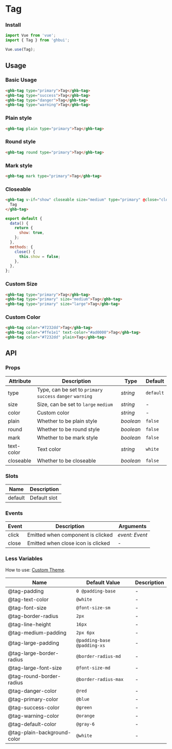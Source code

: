 # Tag

### Install

```js
import Vue from 'vue';
import { Tag } from 'ghbui';

Vue.use(Tag);
```

## Usage

### Basic Usage

```html
<ghb-tag type="primary">Tag</ghb-tag>
<ghb-tag type="success">Tag</ghb-tag>
<ghb-tag type="danger">Tag</ghb-tag>
<ghb-tag type="warning">Tag</ghb-tag>
```

### Plain style

```html
<ghb-tag plain type="primary">Tag</ghb-tag>
```

### Round style

```html
<ghb-tag round type="primary">Tag</ghb-tag>
```

### Mark style

```html
<ghb-tag mark type="primary">Tag</ghb-tag>
```

### Closeable

```html
<ghb-tag v-if="show" closeable size="medium" type="primary" @close="close">
  Tag
</ghb-tag>
```

```js
export default {
  data() {
    return {
      show: true,
    };
  },
  methods: {
    close() {
      this.show = false;
    },
  },
};
```

### Custom Size

```html
<ghb-tag type="primary">Tag</ghb-tag>
<ghb-tag type="primary" size="medium">Tag</ghb-tag>
<ghb-tag type="primary" size="large">Tag</ghb-tag>
```

### Custom Color

```html
<ghb-tag color="#7232dd">Tag</ghb-tag>
<ghb-tag color="#ffe1e1" text-color="#ad0000">Tag</ghb-tag>
<ghb-tag color="#7232dd" plain>Tag</ghb-tag>
```

## API

### Props

| Attribute | Description | Type | Default |
| --- | --- | --- | --- |
| type | Type, can be set to `primary` `success` `danger` `warning` | _string_ | `default` |
| size | Size, can be set to `large` `medium` | _string_ | - |
| color | Custom color | _string_ | - |
| plain | Whether to be plain style | _boolean_ | `false` |
| round | Whether to be round style | _boolean_ | `false` |
| mark | Whether to be mark style | _boolean_ | `false` |
| text-color | Text color | _string_ | `white` |
| closeable | Whether to be closeable | _boolean_ | `false` |

### Slots

| Name    | Description  |
| ------- | ------------ |
| default | Default slot |

### Events

| Event | Description                        | Arguments      |
| ----- | ---------------------------------- | -------------- |
| click | Emitted when component is clicked  | _event: Event_ |
| close | Emitted when close icon is clicked | -              |

### Less Variables

How to use: [Custom Theme](#/en-US/theme).

| Name                        | Default Value               | Description |
| --------------------------- | --------------------------- | ----------- |
| @tag-padding                | `0 @padding-base`           | -           |
| @tag-text-color             | `@white`                    | -           |
| @tag-font-size              | `@font-size-sm`             | -           |
| @tag-border-radius          | `2px`                       | -           |
| @tag-line-height            | `16px`                      | -           |
| @tag-medium-padding         | `2px 6px`                   | -           |
| @tag-large-padding          | `@padding-base @padding-xs` | -           |
| @tag-large-border-radius    | `@border-radius-md`         | -           |
| @tag-large-font-size        | `@font-size-md`             | -           |
| @tag-round-border-radius    | `@border-radius-max`        | -           |
| @tag-danger-color           | `@red`                      | -           |
| @tag-primary-color          | `@blue`                     | -           |
| @tag-success-color          | `@green`                    | -           |
| @tag-warning-color          | `@orange`                   | -           |
| @tag-default-color          | `@gray-6`                   | -           |
| @tag-plain-background-color | `@white`                    | -           |
